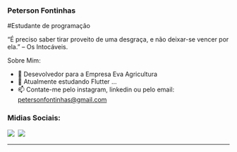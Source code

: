 ### Peterson Fontinhas

#Estudante de programação

“É preciso saber tirar proveito de uma desgraça, e não deixar-se vencer por ela.” – Os Intocáveis.

Sobre Mim:

- 🔭 Desevolvedor para a Empresa Eva Agricultura 
- 🌱 Atualmente estudando Flutter ...
- 📫 Contate-me pelo instagram, linkedin ou pelo email: petersonfontinhas@gmail.com

<div>
<h3>Midias Sociais:</h3>
<a href="https://www.linkedin.com/in/peterson-fontinhas-9265b0261" target="_blank"><img src="https://img.shields.io/badge/linkedin-%230077B5.svg?style=for-the-badge&logo=linkedin&logoColor=white"></a>&nbsp
<a href="https://instagram.com/peterson.fontinhas?igshid=MzNlNGNkZWQ4Mg==" target="_blank"><img src="https://img.shields.io/badge/Instagram-%23E4405F.svg?style=for-the-badge&logo=Instagram&logoColor=white"></a>&nbsp
</div>
<hr>



